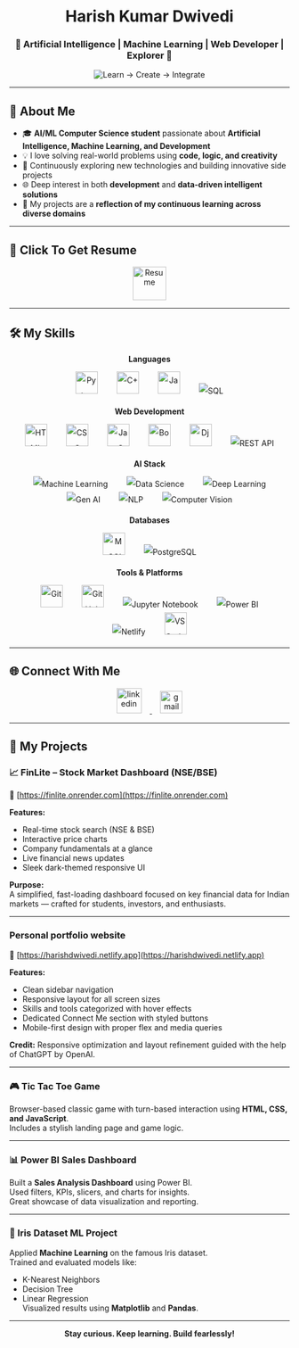 <h1 align="center">Harish Kumar Dwivedi</h1>
<h3 align="center">🚀 Artificial Intelligence | Machine Learning | Web Developer | Explorer 🚀</h3>
<p align="center">
  <img src="https://readme-typing-svg.demolab.com?font=Fira+Code&weight=500&size=25&pause=1000&color=FF0000&center=true&vCenter=true&width=600&lines=Learn+%E2%86%92+Create+%E2%86%92+Integrate" alt="Learn → Create → Integrate" />
</p>

---

## 🧠 About Me
- 🎓 **AI/ML Computer Science student** passionate about **Artificial Intelligence, Machine Learning, and Development**  
- 💡 I love solving real-world problems using **code, logic, and creativity**  
- 🧪 Continuously exploring new technologies and building innovative side projects  
- 🌐 Deep interest in both **development** and **data-driven intelligent solutions**  
- 🌱 My projects are a **reflection of my continuous learning across diverse domains**

---

## 📝 Click To Get Resume  
<p align="center">
  <a href="https://drive.google.com/file/d/1l78OTVR4vJPfuNxRqn6O0WZe0L2ntqNS/view" target="_blank">
    <img src="https://img.icons8.com/?size=100&id=84648&format=png&color=000000" alt="Resume" width="60" height="60" style="cursor:pointer;" />
  </a>
</p>

---

## 🛠️ My Skills
<p align="center"><b>Languages</b></p>
<p align="center" style="line-height: 2;">
  <img src="https://skillicons.dev/icons?i=python" alt="Python" height="40" style="margin: 0 15px;" />
  <img src="https://skillicons.dev/icons?i=cpp" alt="C++" height="40" style="margin: 0 15px;" />
  <img src="https://skillicons.dev/icons?i=java" alt="Java" height="40" style="margin: 0 15px;" />
  <img src="https://img.icons8.com/external-flat-juicy-fish/40/000000/external-sql-coding-and-development-flat-flat-juicy-fish.png" alt="SQL" style="margin: 0 15px;" />
</p>

<p align="center"><b>Web Development</b></p>

<p align="center" style="line-height: 2;">
  <img src="https://skillicons.dev/icons?i=html" alt="HTML" height="40" style="margin: 0 15px;" />
  <img src="https://skillicons.dev/icons?i=css" alt="CSS" height="40" style="margin: 0 15px;" />
  <img src="https://skillicons.dev/icons?i=js" alt="JavaScript" height="40" style="margin: 0 15px;" />
  <img src="https://skillicons.dev/icons?i=bootstrap" alt="Bootstrap" height="40" style="margin: 0 15px;" />
  <img src="https://skillicons.dev/icons?i=django" alt="Django" height="40" style="margin: 0 15px;" />
  <img src="https://img.icons8.com/?size=40&id=21893&format=png&color=000000" alt="REST API" style="margin: 0 15px;" />
</p>

<p align="center"><b>AI Stack</b></p>

<p align="center" style="line-height: 2;">
  <img src="https://img.icons8.com/?size=40&id=IM1zmzuzvwiu&format=png&color=000000" alt="Machine Learning" style="margin: 0 15px;" />
  <img src="https://img.icons8.com/?size=40&id=Uurl4wPm2b86&format=png&color=000000" alt="Data Science" style="margin: 0 15px;" />
  <img src="https://img.icons8.com/?size=40&id=oOOSYZyuA844&format=png&color=000000" alt="Deep Learning" style="margin: 0 15px;" />
  <img src="https://img.icons8.com/?size=40&id=oUkOC5qv1Ri5&format=png&color=000000" alt="Gen AI" style="margin: 0 15px;" />
  <img src="https://img.icons8.com/?size=40&id=qGm5NPoTt8SR&format=png&color=000000" alt="NLP" style="margin: 0 15px;" />
  <img src="https://img.icons8.com/?size=40&id=HmVEHUWVK3M8&format=png&color=000000" alt="Computer Vision" style="margin: 0 15px;" />
</p>

<p align="center"><b>Databases</b></p>

<p align="center" style="line-height: 2;">
  <img src="https://skillicons.dev/icons?i=mysql" alt="MySQL" height="40" style="margin: 0 15px;" />
  <img src="https://img.icons8.com/color/40/000000/postgreesql.png" alt="PostgreSQL" style="margin: 0 15px;" />
</p>

<p align="center"><b>Tools & Platforms</b></p>

<p align="center" style="line-height: 2;">
  <img src="https://skillicons.dev/icons?i=git" alt="Git" height="40" style="margin: 0 15px;" />
  <img src="https://skillicons.dev/icons?i=github" alt="GitHub" height="40" style="margin: 0 15px;" />
  <img src="https://img.icons8.com/?size=40&id=J0SgMWzAxqFj&format=png&color=000000" alt="Jupyter Notebook" style="margin: 0 15px;" />
  <img src="https://img.icons8.com/color/40/000000/power-bi.png" alt="Power BI" style="margin: 0 15px;" />
  <img src="https://img.icons8.com/?size=40&id=gbSlIfZBBQUr&format=png&color=000000" alt="Netlify" style="margin: 0 15px;" />
  <img src="https://skillicons.dev/icons?i=vscode" alt="VS Code" height="40" style="margin: 0 15px;" />
</p>


---

## 🌐 Connect With Me

<p align="center" style="margin-top: 15px;">
  <a href="https://www.linkedin.com/in/harish-kumar-dwivedi-b1b410203/" target="_blank" rel="noopener">
    <img src="https://img.icons8.com/color/48/linkedin.png" alt="linkedin" width="45" style="margin: 0 15px;" />
  </a>
  <a href="mailto:iharishdwivedi@gmail.com">
    <img src="https://img.icons8.com/color/48/gmail-new.png" alt="gmail" width="40" style="margin: 0 15px;" />
  </a>
</p>

---

## 📂 My Projects

### 📈 FinLite – Stock Market Dashboard (NSE/BSE)  
🔗 [https://finlite.onrender.com](https://finlite.onrender.com)  

**Features:**  
- Real-time stock search (NSE & BSE)  
- Interactive price charts  
- Company fundamentals at a glance  
- Live financial news updates  
- Sleek dark-themed responsive UI  

**Purpose:**  
A simplified, fast-loading dashboard focused on key financial data for Indian markets — crafted for students, investors, and enthusiasts.

---

### Personal portfolio website  
🔗 [https://harishdwivedi.netlify.app](https://harishdwivedi.netlify.app)  

**Features:**  
- Clean sidebar navigation  
- Responsive layout for all screen sizes  
- Skills and tools categorized with hover effects  
- Dedicated Connect Me section with styled buttons  
- Mobile-first design with proper flex and media queries  

**Credit:** Responsive optimization and layout refinement guided with the help of ChatGPT by OpenAI.

---

### 🎮 Tic Tac Toe Game  
Browser-based classic game with turn-based interaction using **HTML, CSS, and JavaScript**.  
Includes a stylish landing page and game logic.

---

### 📊 Power BI Sales Dashboard  
Built a **Sales Analysis Dashboard** using Power BI.  
Used filters, KPIs, slicers, and charts for insights.  
Great showcase of data visualization and reporting.

---

### 🌸 Iris Dataset ML Project  
Applied **Machine Learning** on the famous Iris dataset.  
Trained and evaluated models like:  
- K-Nearest Neighbors  
- Decision Tree  
- Linear Regression  
Visualized results using **Matplotlib** and **Pandas**.

---

<p align="center">
  <b>Stay curious. Keep learning. Build fearlessly!</b>
</p>
